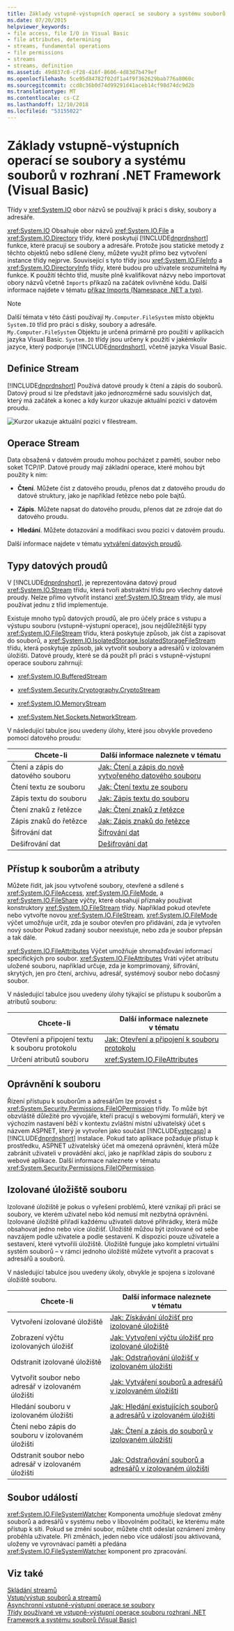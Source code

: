 ```yaml
---
title: Základy vstupně-výstupních operací se soubory a systému souborů v rozhraní .NET Framework (Visual Basic)
ms.date: 07/20/2015
helpviewer_keywords:
- file access, file I/O in Visual Basic
- file attributes, determining
- streams, fundamental operations
- file permissions
- streams
- streams, definition
ms.assetid: 49d837c0-cf28-416f-8606-4d83d7b479ef
ms.openlocfilehash: 5ce95d84782f02df1a4f9f362629bab776a8060c
ms.sourcegitcommit: ccd8c36b0d74d99291d41aceb14cf98d74dc9d2b
ms.translationtype: MT
ms.contentlocale: cs-CZ
ms.lasthandoff: 12/10/2018
ms.locfileid: "53155022"
---
```

# <a name="basics-of-net-framework-file-io-and-the-file-system-visual-basic"></a>Základy vstupně-výstupních operací se soubory a systému souborů v rozhraní .NET Framework (Visual Basic)
Třídy v <xref:System.IO> obor názvů se používají k práci s disky, soubory a adresáře.  
  
 <xref:System.IO> Obsahuje obor názvů <xref:System.IO.File> a <xref:System.IO.Directory> třídy, které poskytují [!INCLUDE[dnprdnshort](~/includes/dnprdnshort-md.md)] funkce, které pracují se soubory a adresáře. Protože jsou statické metody z těchto objektů nebo sdílené členy, můžete využít přímo bez vytvoření instance třídy nejprve. Související s tyto třídy jsou <xref:System.IO.FileInfo> a <xref:System.IO.DirectoryInfo> třídy, které budou pro uživatele srozumitelná `My` funkce. K použití těchto tříd, musíte plně kvalifikovat názvy nebo importovat obory názvů včetně `Imports` příkazů na začátek ovlivněné kódu. Další informace najdete v tématu [příkaz Imports (Namespace .NET a typ)](../../../../visual-basic/language-reference/statements/imports-statement-net-namespace-and-type.md).  
  
> [!NOTE]
>  Další témata v této části používají `My.Computer.FileSystem` místo objektu `System.IO` tříd pro práci s disky, soubory a adresáře. `My.Computer.FileSystem` Objektu je určená primárně pro použití v aplikacích jazyka Visual Basic. `System.IO` třídy jsou určeny k použití v jakémkoliv jazyce, který podporuje [!INCLUDE[dnprdnshort](~/includes/dnprdnshort-md.md)], včetně jazyka Visual Basic.  
  
## <a name="definition-of-a-stream"></a>Definice Stream  
 [!INCLUDE[dnprdnshort](~/includes/dnprdnshort-md.md)] Používá datové proudy k čtení a zápis do souborů. Datový proud si lze představit jako jednorozměrné sadu souvislých dat, který má začátek a konec a kdy kurzor ukazuje aktuální pozici v datovém proudu.  
  
 ![Kurzor ukazuje aktuální pozici v filestream. ](../../../../visual-basic/developing-apps/programming/drives-directories-files/media/filestream.gif "FileStream")  
  
## <a name="stream-operations"></a>Operace Stream  
 Data obsažená v datovém proudu mohou pocházet z paměti, soubor nebo soket TCP/IP. Datové proudy mají základní operace, které mohou být použity k nim:  
  
-   **Čtení**. Můžete číst z datového proudu, přenos dat z datového proudu do datové struktury, jako je například řetězce nebo pole bajtů.  
  
-   **Zápis**. Můžete napsat do datového proudu, přenos dat ze zdroje dat do datového proudu.  
  
-   **Hledání**. Můžete dotazování a modifikaci svou pozici v datovém proudu.  
  
 Další informace najdete v tématu [vytváření datových proudů](../../../../standard/io/composing-streams.md).  
  
## <a name="types-of-streams"></a>Typy datových proudů  
 V [!INCLUDE[dnprdnshort](~/includes/dnprdnshort-md.md)], je reprezentována datový proud <xref:System.IO.Stream> třídu, která tvoří abstraktní třídu pro všechny datové proudy. Nelze přímo vytvořit instanci <xref:System.IO.Stream> třídy, ale musí používat jednu z tříd implementuje.  
  
 Existuje mnoho typů datových proudů, ale pro účely práce s vstupu a výstupu souboru (vstupně-výstupní operace), jsou nejdůležitější typy <xref:System.IO.FileStream> třídu, která poskytuje způsob, jak číst a zapisovat do souborů, a <xref:System.IO.IsolatedStorage.IsolatedStorageFileStream> třídu, která poskytuje způsob, jak vytvořit soubory a adresářů v izolovaném úložišti. Datové proudy, které se dá použít při práci s vstupně-výstupní operace souboru zahrnují:  
  
-   <xref:System.IO.BufferedStream>  
  
-   <xref:System.Security.Cryptography.CryptoStream>  
  
-   <xref:System.IO.MemoryStream>  
  
-   <xref:System.Net.Sockets.NetworkStream>.  
  
 V následující tabulce jsou uvedeny úlohy, které jsou obvykle provedeno pomocí datového proudu:  
  
|Chcete-li|Další informace naleznete v tématu|
|---|---|   
|Čtení a zápis do datového souboru|[Jak: Čtení a zápis do nově vytvořeného datového souboru](../../../../standard/io/how-to-read-and-write-to-a-newly-created-data-file.md)|  
|Čtení textu ze souboru|[Jak: Čtení textu ze souboru](../../../../standard/io/how-to-read-text-from-a-file.md)|  
|Zápis textu do souboru|[Jak: Zápis textu do souboru](../../../../standard/io/how-to-write-text-to-a-file.md)|  
|Čtení znaků z řetězce|[Jak: Čtení znaků z řetězce](../../../../standard/io/how-to-read-characters-from-a-string.md)|  
|Zápis znaků do řetězce|[Jak: Zápis znaků do řetězce](../../../../standard/io/how-to-write-characters-to-a-string.md)|  
|Šifrování dat|[Šifrování dat](../../../../standard/security/encrypting-data.md)|  
|Dešifrování dat|[Dešifrování dat](../../../../standard/security/decrypting-data.md)|  
  
## <a name="file-access-and-attributes"></a>Přístup k souborům a atributy  
 Můžete řídit, jak jsou vytvořené soubory, otevřené a sdílené s <xref:System.IO.FileAccess>, <xref:System.IO.FileMode>, a <xref:System.IO.FileShare> výčty, které obsahují příznaky používat konstruktory <xref:System.IO.FileStream> třídy. Například pokud otevřete nebo vytvořte novou <xref:System.IO.FileStream>, <xref:System.IO.FileMode> výčet umožňuje určit, zda je soubor otevřen pro přidávání, zda je vytvořen nový soubor Pokud zadaný soubor neexistuje, nebo zda je soubor přepsán a tak dále.  
  
 <xref:System.IO.FileAttributes> Výčet umožňuje shromažďování informací specifických pro soubor. <xref:System.IO.FileAttributes> Vrátí výčet atributu uložené souboru, například určuje, zda je komprimovaný, šifrování, skrytých, jen pro čtení, archivu, adresář, systémový soubor nebo dočasný soubor.  
  
 V následující tabulce jsou uvedeny úlohy týkající se přístupu k souborům a atributů souboru:  
  
|Chcete-li|Další informace naleznete v tématu|  
|---|---|
|Otevření a připojení textu k souboru protokolu|[Jak: Otevření a připojení k souboru protokolu](../../../../standard/io/how-to-open-and-append-to-a-log-file.md)|  
|Určení atributů souboru|<xref:System.IO.FileAttributes>|  
  
## <a name="file-permissions"></a>Oprávnění k souboru  
 Řízení přístupu k souborům a adresářům lze provést s <xref:System.Security.Permissions.FileIOPermission> třídy. To může být obzvláště důležité pro vývojáře, kteří pracují s webovými formuláři, který ve výchozím nastavení běží v kontextu zvláštní místní uživatelský účet s názvem ASPNET, který je vytvořen jako součást [!INCLUDE[vstecasp](~/includes/vstecasp-md.md)] a [!INCLUDE[dnprdnshort](~/includes/dnprdnshort-md.md)] instalace. Pokud tato aplikace požaduje přístup k prostředku, ASPNET uživatelský účet má omezená oprávnění, která může zabránit uživateli v provádění akcí, jako je například zápis do souboru z webové aplikace. Další informace naleznete v tématu <xref:System.Security.Permissions.FileIOPermission>.  
  
## <a name="isolated-file-storage"></a>Izolované úložiště souboru  
 Izolované úložiště je pokus o vyřešení problémů, které vznikají při práci se soubory, ve kterém uživatel nebo kód nemusí mít nezbytná oprávnění. Izolované úložiště přiřadí každému uživateli datové přihrádky, která může obsahovat jedno nebo více úložišť. Úložiště můžou být izolované od sebe navzájem podle uživatele a podle sestavení. K dispozici pouze uživatele a sestavení, které vytvořili úložiště. Úložiště funguje jako kompletní virtuální systém souborů – v rámci jednoho úložiště můžete vytvořit a pracovat s adresářů a souborů.  
  
 V následující tabulce jsou uvedeny úkoly, obvykle je spojena s izolované úložiště souboru.  
  
|Chcete-li|Další informace naleznete v tématu|
|---|---|  
|Vytvoření izolované úložiště|[Jak: Získávání úložišť pro izolované úložiště](../../../../standard/io/how-to-obtain-stores-for-isolated-storage.md)|  
|Zobrazení výčtu izolovaných úložišť|[Jak: Vytvoření výčtu úložišť pro izolované úložiště](../../../../standard/io/how-to-enumerate-stores-for-isolated-storage.md)|  
|Odstranit izolované úložiště|[Jak: Odstraňování úložišť v izolovaném úložišti](../../../../standard/io/how-to-delete-stores-in-isolated-storage.md)|  
|Vytvořit soubor nebo adresář v izolovaném úložišti|[Jak: Vytváření souborů a adresářů v izolovaném úložišti](../../../../standard/io/how-to-create-files-and-directories-in-isolated-storage.md)|  
|Hledání souboru v izolovaném úložišti|[Jak: Hledání existujících souborů a adresářů v izolovaném úložišti](../../../../standard/io/how-to-find-existing-files-and-directories-in-isolated-storage.md)|  
|Čtení nebo zápis do souboru v izolovaném úložišti|[Jak: Čtení a zápis do souborů v izolovaném úložišti](../../../../standard/io/how-to-read-and-write-to-files-in-isolated-storage.md)|  
|Odstranit soubor nebo adresář v izolovaném úložišti|[Jak: Odstraňování souborů a adresářů v izolovaném úložišti](../../../../standard/io/how-to-delete-files-and-directories-in-isolated-storage.md)|  
  
## <a name="file-events"></a>Soubor událostí  
 <xref:System.IO.FileSystemWatcher> Komponenta umožňuje sledovat změny souborů a adresářů v systému nebo v libovolném počítači, ke kterému máte přístup k síti. Pokud se změní soubor, můžete chtít odeslat oznámení změny proběhla uživatele. Při změnách, jeden nebo více událostí jsou aktivovaná, uloženy ve vyrovnávací paměti a předána <xref:System.IO.FileSystemWatcher> komponent pro zpracování.  
  
## <a name="see-also"></a>Viz také  
 [Skládání streamů](../../../../standard/io/composing-streams.md)  
 [Vstup/výstup souborů a streamů](../../../../standard/io/index.md)  
 [Asynchronní vstupně-výstupní operace se soubory](../../../../standard/io/asynchronous-file-i-o.md)  
 [Třídy používané ve vstupně-výstupní operace souboru rozhraní .NET Framework a systému souborů (Visual Basic)](../../../../visual-basic/developing-apps/programming/drives-directories-files/classes-used-in-net-framework-file-io-and-the-file-system.md)
